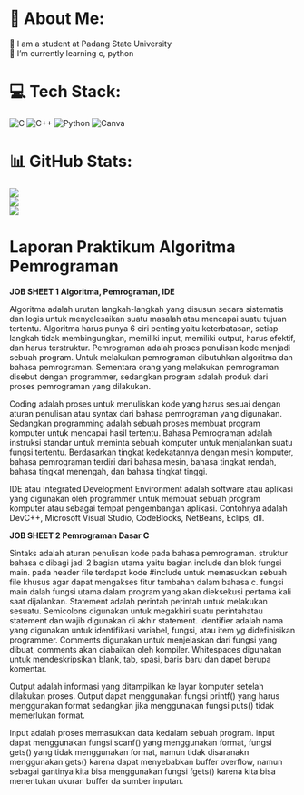 # 💫 About Me:
🔭 I am a student at Padang State University<br>🌱 I’m currently learning c, python


# 💻 Tech Stack:
![C](https://img.shields.io/badge/c-%2300599C.svg?style=flat&logo=c&logoColor=white) ![C++](https://img.shields.io/badge/c++-%2300599C.svg?style=flat&logo=c%2B%2B&logoColor=white) ![Python](https://img.shields.io/badge/python-3670A0?style=flat&logo=python&logoColor=ffdd54) ![Canva](https://img.shields.io/badge/Canva-%2300C4CC.svg?style=flat&logo=Canva&logoColor=white)
# 📊 GitHub Stats:
![](https://github-readme-stats.vercel.app/api?username=makbarfauzan&theme=material-palenight&hide_border=true&include_all_commits=false&count_private=false)<br/>
![](https://github-readme-streak-stats.herokuapp.com/?user=makbarfauzan&theme=material-palenight&hide_border=true)<br/>
![](https://github-readme-stats.vercel.app/api/top-langs/?username=makbarfauzan&theme=material-palenight&hide_border=true&include_all_commits=false&count_private=false&layout=compact)


<!-- Proudly created with GPRM ( https://gprm.itsvg.in ) -->

# Laporan Praktikum Algoritma Pemrograman
**JOB SHEET 1 Algoritma, Pemrograman, IDE**

Algoritma adalah urutan langkah-langkah yang disusun secara sistematis dan logis untuk menyelesaikan suatu masalah atau mencapai suatu tujuan tertentu. Algoritma harus punya 6 ciri penting yaitu keterbatasan, setiap langkah tidak membingungkan, memiliki input, memiliki output, harus efektif, dan harus terstruktur. Pemrograman adalah proses penulisan kode menjadi sebuah program. Untuk melakukan pemrograman dibutuhkan algoritma dan bahasa pemrograman. Sementara orang yang melakukan pemrograman disebut dengan programmer, sedangkan program adalah produk dari proses pemrograman yang dilakukan.

Coding adalah proses untuk menuliskan kode yang harus sesuai dengan aturan penulisan atau syntax dari bahasa pemrograman yang digunakan. Sedangkan programming adalah sebuah proses membuat program komputer untuk mencapai hasil tertentu. Bahasa Pemrograman adalah instruksi standar untuk meminta sebuah komputer untuk menjalankan suatu fungsi tertentu. Berdasarkan tingkat kedekatannya dengan mesin komputer, bahasa pemrograman terdiri dari bahasa mesin, bahasa tingkat rendah, bahasa tingkat menengah, dan bahasa tingkat tinggi.

IDE atau Integrated Development Environment adalah software atau aplikasi yang digunakan oleh programmer untuk membuat sebuah program komputer atau sebagai tempat pengembangan aplikasi. Contohnya adalah DevC++, Microsoft Visual Studio, CodeBlocks, NetBeans, Eclips, dll.

**JOB SHEET 2 Pemrograman Dasar C**

Sintaks adalah aturan penulisan kode pada bahasa pemrograman. struktur bahasa c dibagi jadi 2 bagian utama yaitu bagian include dan blok fungsi main. pada header file terdapat kode #include untuk memasukkan sebuah file khusus agar dapat mengakses fitur tambahan dalam bahasa c. fungsi main dalah fungsi utama dalam program yang akan dieksekusi pertama kali saat dijalankan. Statement adalah perintah perintah untuk melakukan sesuatu. Semicolons digunakan untuk megakhiri suatu perintahatau statement dan wajib digunakan di akhir statement. Identifier adalah nama yang digunakan untuk identifikasi variabel, fungsi, atau item yg didefinisikan programmer. Comments digunakan untuk menjelaskan dari fungsi yang dibuat, comments akan diabaikan oleh kompiler. Whitespaces digunakan untuk mendeskripsikan blank, tab, spasi, baris baru dan dapet berupa komentar.

Output adalah informasi yang ditampilkan ke layar komputer setelah dilakukan proses. Output dapat menggunakan fungsi printf() yang harus menggunakan format sedangkan jika menggunakan fungsi puts() tidak memerlukan format.

Input adalah proses memasukkan data kedalam sebuah program. input dapat menggunakan fungsi scanf() yang menggunakan format, fungsi gets() yang tidak menggunakan format, namun tidak disaranakn menggunakan gets() karena dapat menyebabkan buffer overflow, namun sebagai gantinya kita bisa menggunakan fungsi fgets() karena kita bisa menentukan ukuran buffer da sumber inputan.




